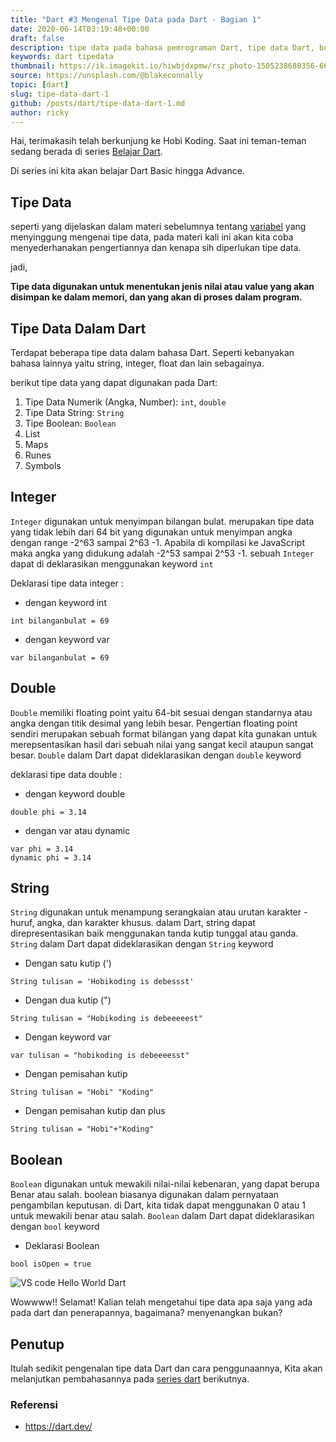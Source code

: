```yaml
---
title: "Dart #3 Mengenal Tipe Data pada Dart - Bagian 1"
date: 2020-06-14T03:19:48+00:00
draft: false
description: tipe data pada bahasa pemrograman Dart, tipe data Dart, boolean, string, Double Dart
keywords: dart tipedata
thumbnail: https://ik.imagekit.io/hiwbjdxpmw/rsz_photo-1505238680356-667803448bb6_PVqyH_0j4.jpg
source: https://unsplash.com/@blakeconnally
topic: [dart]
slug: tipe-data-dart-1
github: /posts/dart/tipe-data-dart-1.md
author: ricky
---
```


Hai, terimakasih telah berkunjung ke Hobi Koding. Saat ini teman-teman sedang berada di series [Belajar Dart](https://hobikoding.com/series/dart/).

Di series ini kita akan belajar Dart Basic hingga Advance.


## Tipe Data

seperti yang dijelaskan dalam materi sebelumnya tentang [variabel](https://hobikoding.com/variabel-dart/) yang menyinggung mengenai tipe data, pada materi kali ini akan kita
coba menyederhanakan pengertiannya dan kenapa sih diperlukan tipe data.

jadi,

**Tipe data digunakan untuk menentukan jenis nilai atau value yang akan disimpan ke dalam memori, dan yang akan di proses dalam program.**

## Tipe Data Dalam Dart

Terdapat beberapa tipe data dalam bahasa Dart. Seperti kebanyakan bahasa lainnya yaitu string, integer, float dan lain sebagainya.

berikut tipe data yang dapat digunakan pada Dart:

1. Tipe Data Numerik (Angka, Number): `int`, `double`
2. Tipe Data String: `String`
3. Tipe Boolean: `Boolean`
4. List
5. Maps
6. Runes
7. Symbols


## Integer


`Integer` digunakan untuk menyimpan bilangan bulat. merupakan tipe data yang tidak lebih dari 64 bit yang digunakan untuk menyimpan angka dengan range -2^63 sampai 2^63 -1. Apabila di kompilasi ke JavaScript maka angka yang didukung adalah -2^53 sampai 2^53 -1.
sebuah `Integer` dapat di deklarasikan menggunakan keyword `int`

Deklarasi tipe data integer :

- dengan keyword int

```
int bilanganbulat = 69
```

- dengan keyword var

```
var bilanganbulat = 69
```

## Double

`Double` memiliki floating point yaitu 64-bit sesuai dengan standarnya atau 
angka dengan titik desimal yang lebih besar. Pengertian floating point sendiri merupakan sebuah format bilangan yang dapat kita gunakan untuk merepsentasikan hasil dari sebuah nilai yang sangat kecil ataupun sangat besar.  `Double` dalam Dart dapat dideklarasikan dengan `double` keyword

deklarasi tipe data double :

- dengan keyword double
```
double phi = 3.14

```

- dengan var atau dynamic
```
var phi = 3.14
dynamic phi = 3.14
```


## String

`String` digunakan untuk menampung serangkaian atau urutan karakter - huruf, angka, dan karakter khusus. dalam Dart, string dapat direpresentasikan baik menggunakan tanda kutip tunggal atau ganda. `String` dalam Dart dapat dideklarasikan dengan `String` keyword

- Dengan satu kutip (')

```
String tulisan = 'Hobikoding is debessst'
```

- Dengan dua kutip (")

```
String tulisan = "Hobikoding is debeeeeest"
```

- Dengan keyword var

```
var tulisan = "hobikoding is debeeeesst"
```

- Dengan pemisahan kutip

```
String tulisan = "Hobi" "Koding"
```

- Dengan pemisahan kutip dan plus 

```
String tulisan = "Hobi"+"Koding"
```

## Boolean

`Boolean` digunakan untuk mewakili nilai-nilai kebenaran, yang dapat berupa Benar atau salah. boolean biasanya digunakan dalam pernyataan pengambilan keputusan. di Dart, kita tidak dapat menggunakan 0 atau 1 untuk mewakili benar atau salah. `Boolean` dalam Dart dapat dideklarasikan dengan `bool` keyword

- Deklarasi Boolean


```
bool isOpen = true
```





![VS code Hello World Dart](https://images.unsplash.com/photo-1527269534026-c86f4009eace?ixlib=rb-1.2.1&ixid=eyJhcHBfaWQiOjEyMDd9&auto=format&fit=crop&w=800&q=80)

Wowwww!! Selamat! Kalian telah mengetahui tipe data apa saja yang ada pada dart dan penerapannya, bagaimana? menyenangkan bukan?

## Penutup

Itulah sedikit pengenalan tipe data Dart dan cara penggunaannya, Kita akan melanjutkan pembahasannya pada [series dart](https://hobikoding.com/series/dart/) berikutnya.

### Referensi

- https://dart.dev/

